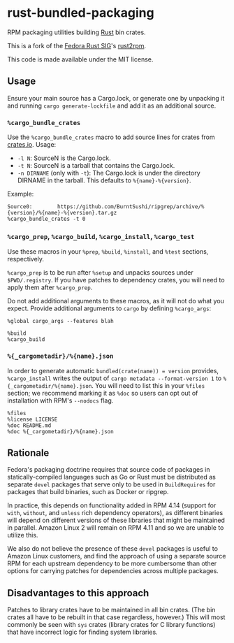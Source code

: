 # rust-bundled-packaging

RPM packaging utilities building [Rust](https://www.rust-lang.org/) bin crates.

This is a fork of the [Fedora Rust SIG](https://fedoraproject.org/wiki/SIGs/Rust)'s [rust2rpm].

This code is made available under the MIT license.

## Usage

Ensure your main source has a Cargo.lock, or generate one by unpacking it and running `cargo generate-lockfile` and add it as an additional source.

### `%cargo_bundle_crates`

Use the `%cargo_bundle_crates` macro to add source lines for crates from [crates.io](https://crates.io). Usage:

* `-l N`: SourceN is the Cargo.lock.
* `-t N`: SourceN is a tarball that contains the Cargo.lock.
* `-n DIRNAME` (only with `-t`): The Cargo.lock is under the directory DIRNAME in the tarball. This defaults to `%{name}-%{version}`.

Example:

```
Source0:        https://github.com/BurntSushi/ripgrep/archive/%{version}/%{name}-%{version}.tar.gz
%cargo_bundle_crates -t 0
```

### `%cargo_prep`, `%cargo_build`, `%cargo_install`, `%cargo_test`

Use these macros in your `%prep`, `%build`, `%install`, and `%test` sections, respectively.

`%cargo_prep` is to be run after `%setup` and unpacks sources under `$PWD/.registry`. If you have patches to dependency crates, you will need to apply them after `%cargo_prep`.

Do not add additional arguments to these macros, as it will not do what you expect. Provide additional arguments to `cargo` by defining `%cargo_args`:

```
%global cargo_args --features blah

%build
%cargo_build
```

### `%{_cargometadir}/%{name}.json`

In order to generate automatic `bundled(crate(name)) = version` provides, `%cargo_install` writes the output of `cargo metadata --format-version 1` to `%{_cargometadir/%{name}.json`. You will need to list this in your `%files` section; we recommend marking it as `%doc` so users can opt out of installation with RPM's `--nodocs` flag.

```
%files
%license LICENSE
%doc README.md
%doc %{_cargometadir}/%{name}.json
```

## Rationale

Fedora's packaging doctrine requires that source code of packages in statically-compiled languages such as Go or Rust must be distributed as separate `devel` packages that serve only to be used in `BuildRequires` for packages that build binaries, such as Docker or ripgrep.

In practice, this depends on functionality added in RPM 4.14 (support for `with`, `without`, and `unless` rich dependency operators), as different binaries will depend on different versions of these libraries that might be maintained in parallel. Amazon Linux 2 will remain on RPM 4.11 and so we are unable to utilize this.

We also do not believe the presence of these `devel` packages is useful to Amazon Linux customers, and find the approach of using a separate source RPM for each upstream dependency to be more cumbersome than other options for carrying patches for dependencies across multiple packages.

## Disadvantages to this approach

Patches to library crates have to be maintained in all bin crates. (The bin crates all have to be rebuilt in that case regardless, however.) This will most commonly be seen with `sys` crates (library crates for C library functions) that have incorrect logic for finding system libraries.

[rust2rpm]: https://pagure.io/fedora-rust/rust2rpm
